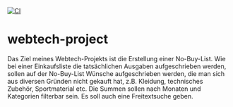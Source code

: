 [![CI](https://github.com/marlenebuelt/webtech-project/actions/workflows/tests.yml/badge.svg)](https://github.com/marlenebuelt/webtech-project/actions/workflows/tests.yml)


# webtech-project
Das Ziel meines Webtech-Projekts ist die Erstellung einer No-Buy-List. Wie bei einer Einkaufsliste die tatsächlichen Ausgaben aufgeschrieben werden, sollen auf der No-Buy-List Wünsche aufgeschrieben werden, die man sich aus diversen Gründen nicht gekauft hat, z.B. Kleidung, technisches Zubehör, Sportmaterial etc. Die Summen sollen nach Monaten und Kategorien filterbar sein. Es soll auch eine Freitextsuche geben.
